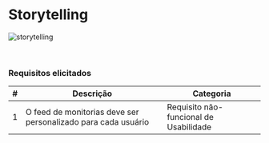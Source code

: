 # Storytelling

![storytelling](storytelling/storytelling.jpg)

<br />

### Requisitos elicitados

|#|Descrição|Categoria|
|--|--|--|
|1|O feed de monitorias deve ser personalizado para cada usuário|Requisito não-funcional de Usabilidade|